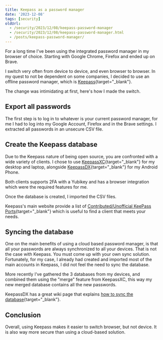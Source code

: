 ```yaml
---
title: Keepass as a password manager
date: '2023-12-08'
tags: [security]
oldUrl:
  - /security/2023/12/08/keepass-password-manager
  - /security/2023/12/08/keepass-password-manager.html
  - /posts/keepass-password-manager/
---
```

For a long time I've been using the integrated password manager in my browser of choice. Starting with Google Chrome, Firefox and ended up on Brave.

<!--more-->

I switch very often from device to device, and even browser to browser. In my quest to not be dependent on some companies, I decided to use an offline password manager, which is [Keepass](https://keepass.info/){target="_blank"}.

The change was intimidating at first, here's how I made the switch.

## Export all passwords
The first step is to log in to whatever is your current password manager, for me I had to log into my Google Account, Firefox and in the Brave settings.
I extracted all passwords in an unsecure CSV file.

## Create the Keepass database
Due to the Keepass nature of being open source, you are confronted with a wide variety of clients.
I chose to use [KeepassXC](https://keepassxc.org/){target="_blank"} for my desktop and laptop, alongside [KeepassDX](https://www.keepassdx.com/){target="_blank"} for my Android Phone.

Both clients supports 2FA with a Yubikey and has a browser integration which were the required features for me.

Once the database is created, I imported the CSV files.

Keepass's main website provide a list of [Contributed/Unofficial KeePass Ports](https://keepass.info/download.html){target="_blank"} which is useful to find a client that meets your needs.

## Syncing the database
One on the main benefits of using a cloud based password manager, is that all your passwords are always synchronized to all your devices. That is not the case with Keepass. You must come up with your own sync solution.
Fortunately, for my case, I already had created and imported most of the main accounts in Keepass, I did not feel the need to sync the database.

More recently I've gathered the 3 databases from my devices, and combined them using the "merge" feature from KeepassXC, this way my new merged database contains all the new passwords.

KeepassDX has a great wiki page that explains [how to sync the database](https://github.com/Kunzisoft/KeePassDX/wiki/File-Manager-and-Sync#synchronization-application){target="_blank"}.

## Conclusion

Overall, using Keepass makes it easier to switch browser, but not device. It is also way more secure than using a cloud-based solution.
